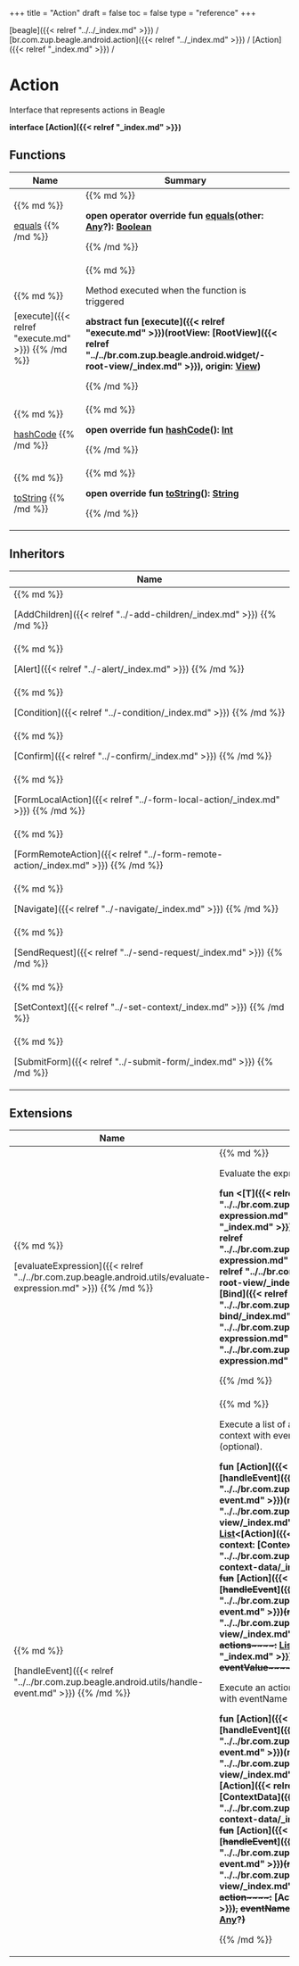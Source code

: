 +++
title = "Action"
draft = false
toc = false
type = "reference"
+++

[beagle]({{< relref "../../_index.md" >}}) / [br.com.zup.beagle.android.action]({{< relref "../_index.md" >}}) / [Action]({{< relref "_index.md" >}}) / 



# Action  
  

Interface that represents actions in Beagle

<b>interface [Action]({{< relref "_index.md" >}})</b>   


## Functions  
<table>
  
<thead>
<tr>
<th>
Name  
</th>
<th>
Summary  
</th>
  
</tr>
</thead>
<tbody>
<tr>
<td>
{{% md %}}

[equals](https://kotlinlang.org/api/latest/jvm/stdlib/kotlin/-any/equals.html)
{{% /md %}}
</td>
<td>
{{% md %}}

  
<b>open operator override fun [equals](https://kotlinlang.org/api/latest/jvm/stdlib/kotlin/-any/equals.html)(other: [Any](https://kotlinlang.org/api/latest/jvm/stdlib/kotlin/-any/index.html)?): [Boolean](https://kotlinlang.org/api/latest/jvm/stdlib/kotlin/-boolean/index.html)</b>  



{{% /md %}}
</td>
</tr>

<tr>
<td>
{{% md %}}

[execute]({{< relref "execute.md" >}})
{{% /md %}}
</td>
<td>
{{% md %}}



Method executed when the function is triggered

  
  
<b>abstract fun [execute]({{< relref "execute.md" >}})(rootView: [RootView]({{< relref "../../br.com.zup.beagle.android.widget/-root-view/_index.md" >}}), origin: [View](https://developer.android.com/reference/kotlin/android/view/View.html))</b>  



{{% /md %}}
</td>
</tr>

<tr>
<td>
{{% md %}}

[hashCode](https://kotlinlang.org/api/latest/jvm/stdlib/kotlin/-any/hash-code.html)
{{% /md %}}
</td>
<td>
{{% md %}}

  
<b>open override fun [hashCode](https://kotlinlang.org/api/latest/jvm/stdlib/kotlin/-any/hash-code.html)(): [Int](https://kotlinlang.org/api/latest/jvm/stdlib/kotlin/-int/index.html)</b>  



{{% /md %}}
</td>
</tr>

<tr>
<td>
{{% md %}}

[toString](https://kotlinlang.org/api/latest/jvm/stdlib/kotlin/-any/to-string.html)
{{% /md %}}
</td>
<td>
{{% md %}}

  
<b>open override fun [toString](https://kotlinlang.org/api/latest/jvm/stdlib/kotlin/-any/to-string.html)(): [String](https://kotlinlang.org/api/latest/jvm/stdlib/kotlin/-string/index.html)</b>  



{{% /md %}}
</td>
</tr>

</tbody>
</table>


## Inheritors  
<table>
  
<thead>
<tr>
<th>
Name  
</th>
  
</tr>
</thead>
<tbody>
<tr>
<td>
{{% md %}}

[AddChildren]({{< relref "../-add-children/_index.md" >}})
{{% /md %}}
</td>
</tr>

<tr>
<td>
{{% md %}}

[Alert]({{< relref "../-alert/_index.md" >}})
{{% /md %}}
</td>
</tr>

<tr>
<td>
{{% md %}}

[Condition]({{< relref "../-condition/_index.md" >}})
{{% /md %}}
</td>
</tr>

<tr>
<td>
{{% md %}}

[Confirm]({{< relref "../-confirm/_index.md" >}})
{{% /md %}}
</td>
</tr>

<tr>
<td>
{{% md %}}

[FormLocalAction]({{< relref "../-form-local-action/_index.md" >}})
{{% /md %}}
</td>
</tr>

<tr>
<td>
{{% md %}}

[FormRemoteAction]({{< relref "../-form-remote-action/_index.md" >}})
{{% /md %}}
</td>
</tr>

<tr>
<td>
{{% md %}}

[Navigate]({{< relref "../-navigate/_index.md" >}})
{{% /md %}}
</td>
</tr>

<tr>
<td>
{{% md %}}

[SendRequest]({{< relref "../-send-request/_index.md" >}})
{{% /md %}}
</td>
</tr>

<tr>
<td>
{{% md %}}

[SetContext]({{< relref "../-set-context/_index.md" >}})
{{% /md %}}
</td>
</tr>

<tr>
<td>
{{% md %}}

[SubmitForm]({{< relref "../-submit-form/_index.md" >}})
{{% /md %}}
</td>
</tr>

</tbody>
</table>


## Extensions  
<table>
  
<thead>
<tr>
<th>
Name  
</th>
<th>
Summary  
</th>
  
</tr>
</thead>
<tbody>
<tr>
<td>
{{% md %}}

[evaluateExpression]({{< relref "../../br.com.zup.beagle.android.utils/evaluate-expression.md" >}})
{{% /md %}}
</td>
<td>
{{% md %}}



Evaluate the expression to a value

  
  
<b>fun <[T]({{< relref "../../br.com.zup.beagle.android.utils/evaluate-expression.md" >}})> [Action]({{< relref "_index.md" >}}).[evaluateExpression]({{< relref "../../br.com.zup.beagle.android.utils/evaluate-expression.md" >}})(rootView: [RootView]({{< relref "../../br.com.zup.beagle.android.widget/-root-view/_index.md" >}}), origin: [View](https://developer.android.com/reference/kotlin/android/view/View.html), bind: [Bind]({{< relref "../../br.com.zup.beagle.android.context/-bind/_index.md" >}})<[T]({{< relref "../../br.com.zup.beagle.android.utils/evaluate-expression.md" >}})>): [T]({{< relref "../../br.com.zup.beagle.android.utils/evaluate-expression.md" >}})?</b>  



{{% /md %}}
</td>
</tr>

<tr>
<td>
{{% md %}}

[handleEvent]({{< relref "../../br.com.zup.beagle.android.utils/handle-event.md" >}})
{{% /md %}}
</td>
<td>
{{% md %}}



Execute a list of actions and create the implicit context with eventName and eventValue (optional).

  
  
<b>fun [Action]({{< relref "_index.md" >}}).[handleEvent]({{< relref "../../br.com.zup.beagle.android.utils/handle-event.md" >}})(rootView: [RootView]({{< relref "../../br.com.zup.beagle.android.widget/-root-view/_index.md" >}}), origin: [View](https://developer.android.com/reference/kotlin/android/view/View.html), actions: [List](https://kotlinlang.org/api/latest/jvm/stdlib/kotlin.collections/-list/index.html)<[Action]({{< relref "_index.md" >}})>, context: [ContextData]({{< relref "../../br.com.zup.beagle.android.context/-context-data/_index.md" >}})?)</b>  
<b>~~fun~~ [Action]({{< relref "_index.md" >}})~~.~~[~~handleEvent~~]({{< relref "../../br.com.zup.beagle.android.utils/handle-event.md" >}})~~(~~~~rootView~~~~:~~ [RootView]({{< relref "../../br.com.zup.beagle.android.widget/-root-view/_index.md" >}})~~,~~ ~~origin~~~~:~~ [View](https://developer.android.com/reference/kotlin/android/view/View.html)~~,~~ ~~actions~~~~:~~ [List](https://kotlinlang.org/api/latest/jvm/stdlib/kotlin.collections/-list/index.html)<[Action]({{< relref "_index.md" >}})>~~,~~ ~~eventName~~~~:~~ [String](https://kotlinlang.org/api/latest/jvm/stdlib/kotlin/-string/index.html)~~,~~ ~~eventValue~~~~:~~ [Any](https://kotlinlang.org/api/latest/jvm/stdlib/kotlin/-any/index.html)?~~)~~</b>  




Execute an action and create the implicit context with eventName and eventValue (optional).

  
  
<b>fun [Action]({{< relref "_index.md" >}}).[handleEvent]({{< relref "../../br.com.zup.beagle.android.utils/handle-event.md" >}})(rootView: [RootView]({{< relref "../../br.com.zup.beagle.android.widget/-root-view/_index.md" >}}), origin: [View](https://developer.android.com/reference/kotlin/android/view/View.html), action: [Action]({{< relref "_index.md" >}}), context: [ContextData]({{< relref "../../br.com.zup.beagle.android.context/-context-data/_index.md" >}})?)</b>  
<b>~~fun~~ [Action]({{< relref "_index.md" >}})~~.~~[~~handleEvent~~]({{< relref "../../br.com.zup.beagle.android.utils/handle-event.md" >}})~~(~~~~rootView~~~~:~~ [RootView]({{< relref "../../br.com.zup.beagle.android.widget/-root-view/_index.md" >}})~~,~~ ~~origin~~~~:~~ [View](https://developer.android.com/reference/kotlin/android/view/View.html)~~,~~ ~~action~~~~:~~ [Action]({{< relref "_index.md" >}})~~,~~ ~~eventName~~~~:~~ [String](https://kotlinlang.org/api/latest/jvm/stdlib/kotlin/-string/index.html)~~,~~ ~~eventValue~~~~:~~ [Any](https://kotlinlang.org/api/latest/jvm/stdlib/kotlin/-any/index.html)?~~)~~</b>  



{{% /md %}}
</td>
</tr>

</tbody>
</table>

